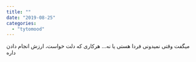 ```yaml
---
title: ""
date: "2019-08-25"
categories: 
  - "tytomood"
---
```


میگفت وقتی نمیدونی فردا هستی یا نه... هرکاری که دلت خواست، ارزش انجام دادن داره
